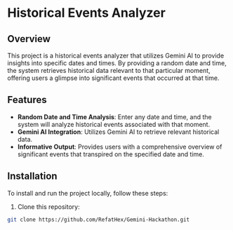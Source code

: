 # Historical Events Analyzer

## Overview

This project is a historical events analyzer that utilizes Gemini AI to provide insights into specific dates and times. By providing a random date and time, the system retrieves historical data relevant to that particular moment, offering users a glimpse into significant events that occurred at that time.

## Features

- **Random Date and Time Analysis**: Enter any date and time, and the system will analyze historical events associated with that moment.
- **Gemini AI Integration**: Utilizes Gemini AI to retrieve relevant historical data.
- **Informative Output**: Provides users with a comprehensive overview of significant events that transpired on the specified date and time.

## Installation

To install and run the project locally, follow these steps:

1. Clone this repository:

```bash
git clone https://github.com/RefatHex/Gemini-Hackathon.git
